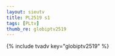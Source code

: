 ```yaml
--- 
layout: sieutv
title: PL2519 s1
tags: [PLtv]
thumb_re: globiptv2519
---
```

{% include tvadv key="globiptv2519" %} 
